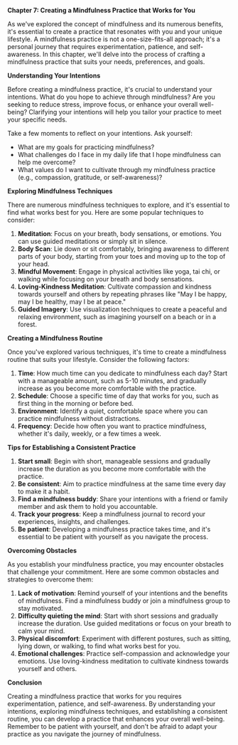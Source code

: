 <p><strong>Chapter 7: Creating a Mindfulness Practice that Works for You</strong></p>

<p>As we've explored the concept of mindfulness and its numerous benefits, it's essential to create a practice that resonates with you and your unique lifestyle. A mindfulness practice is not a one-size-fits-all approach; it's a personal journey that requires experimentation, patience, and self-awareness. In this chapter, we'll delve into the process of crafting a mindfulness practice that suits your needs, preferences, and goals.</p>

<p><strong>Understanding Your Intentions</strong></p>

<p>Before creating a mindfulness practice, it's crucial to understand your intentions. What do you hope to achieve through mindfulness? Are you seeking to reduce stress, improve focus, or enhance your overall well-being? Clarifying your intentions will help you tailor your practice to meet your specific needs.</p>

<p>Take a few moments to reflect on your intentions. Ask yourself:</p>

<ul>
<li>What are my goals for practicing mindfulness?</li>
<li>What challenges do I face in my daily life that I hope mindfulness can help me overcome?</li>
<li>What values do I want to cultivate through my mindfulness practice (e.g., compassion, gratitude, or self-awareness)?</li>
</ul>

<p><strong>Exploring Mindfulness Techniques</strong></p>

<p>There are numerous mindfulness techniques to explore, and it's essential to find what works best for you. Here are some popular techniques to consider:</p>

<ol>
<li><strong>Meditation</strong>: Focus on your breath, body sensations, or emotions. You can use guided meditations or simply sit in silence.</li>
<li><strong>Body Scan</strong>: Lie down or sit comfortably, bringing awareness to different parts of your body, starting from your toes and moving up to the top of your head.</li>
<li><strong>Mindful Movement</strong>: Engage in physical activities like yoga, tai chi, or walking while focusing on your breath and body sensations.</li>
<li><strong>Loving-Kindness Meditation</strong>: Cultivate compassion and kindness towards yourself and others by repeating phrases like "May I be happy, may I be healthy, may I be at peace."</li>
<li><strong>Guided Imagery</strong>: Use visualization techniques to create a peaceful and relaxing environment, such as imagining yourself on a beach or in a forest.</li>
</ol>

<p><strong>Creating a Mindfulness Routine</strong></p>

<p>Once you've explored various techniques, it's time to create a mindfulness routine that suits your lifestyle. Consider the following factors:</p>

<ol>
<li><strong>Time</strong>: How much time can you dedicate to mindfulness each day? Start with a manageable amount, such as 5-10 minutes, and gradually increase as you become more comfortable with the practice.</li>
<li><strong>Schedule</strong>: Choose a specific time of day that works for you, such as first thing in the morning or before bed.</li>
<li><strong>Environment</strong>: Identify a quiet, comfortable space where you can practice mindfulness without distractions.</li>
<li><strong>Frequency</strong>: Decide how often you want to practice mindfulness, whether it's daily, weekly, or a few times a week.</li>
</ol>

<p><strong>Tips for Establishing a Consistent Practice</strong></p>

<ol>
<li><strong>Start small</strong>: Begin with short, manageable sessions and gradually increase the duration as you become more comfortable with the practice.</li>
<li><strong>Be consistent</strong>: Aim to practice mindfulness at the same time every day to make it a habit.</li>
<li><strong>Find a mindfulness buddy</strong>: Share your intentions with a friend or family member and ask them to hold you accountable.</li>
<li><strong>Track your progress</strong>: Keep a mindfulness journal to record your experiences, insights, and challenges.</li>
<li><strong>Be patient</strong>: Developing a mindfulness practice takes time, and it's essential to be patient with yourself as you navigate the process.</li>
</ol>

<p><strong>Overcoming Obstacles</strong></p>

<p>As you establish your mindfulness practice, you may encounter obstacles that challenge your commitment. Here are some common obstacles and strategies to overcome them:</p>

<ol>
<li><strong>Lack of motivation</strong>: Remind yourself of your intentions and the benefits of mindfulness. Find a mindfulness buddy or join a mindfulness group to stay motivated.</li>
<li><strong>Difficulty quieting the mind</strong>: Start with short sessions and gradually increase the duration. Use guided meditations or focus on your breath to calm your mind.</li>
<li><strong>Physical discomfort</strong>: Experiment with different postures, such as sitting, lying down, or walking, to find what works best for you.</li>
<li><strong>Emotional challenges</strong>: Practice self-compassion and acknowledge your emotions. Use loving-kindness meditation to cultivate kindness towards yourself and others.</li>
</ol>

<p><strong>Conclusion</strong></p>

<p>Creating a mindfulness practice that works for you requires experimentation, patience, and self-awareness. By understanding your intentions, exploring mindfulness techniques, and establishing a consistent routine, you can develop a practice that enhances your overall well-being. Remember to be patient with yourself, and don't be afraid to adapt your practice as you navigate the journey of mindfulness.</p>
